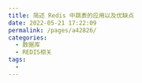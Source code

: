 ```yaml
---
title: 简述 Redis 中跳表的应用以及优缺点
date: 2022-05-21 17:22:09
permalink: /pages/a42826/
categories:
  - 数据库
  - REDIS相关
tags:
  - 
---
```

